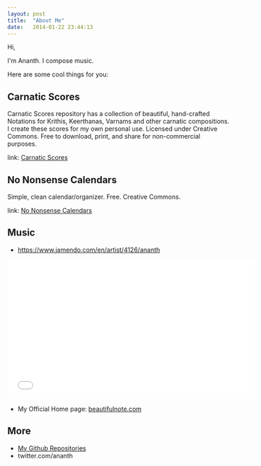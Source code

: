 ```yaml
---
layout: post
title:  "About Me"
date:   2014-01-22 23:44:13
---
```


Hi,

I'm Ananth. I compose music.

Here are some cool things for you:

## Carnatic Scores

Carnatic Scores repository has a collection of beautiful, hand-crafted Notations for Krithis, Keerthanas, Varnams and other carnatic compositions. I create these scores for my own personal use. Licensed under Creative Commons. Free to download, print, and share for non-commercial purposes.

link: [Carnatic Scores][scores]

## No Nonsense Calendars

Simple, clean calendar/organizer. Free. Creative Commons.

link: [No Nonsense Calendars][calendars]

## Music

* https://www.jamendo.com/en/artist/4126/ananth

<iframe width="560" height="315" src="//www.youtube.com/embed/s2IPZrOhEoU?rel=0" frameborder="0" allowfullscreen></iframe>

* My Official Home page: [beautifulnote.com][beautifulnote]

## More

* [My Github Repositories][repos]
* twitter.com/ananth

[repos]: https://github.com/ananthp
[scores]: https://github.com/ananthp/carnatic_scores
[calendars]: http://ananthp.github.io/no-nonsense-calendars
[beautifulnote]: http://beautifulnote.com
